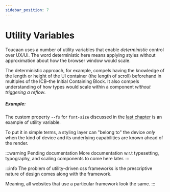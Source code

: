 ```yaml
---
sidebar_position: 7
---
```


# Utility Variables

Toucaan uses a number of utility variables that enable _deterministic_ control over UX/UI. The word deterministic here means applying styles without approximation about how the browser window would scale. 

The deterministic approach, for example, compels having the knowledge of the length or height of the UI container (the length of scroll) beforehand in multiples of the ICB–the Initial Containing Block. It also compels understanding of how types would scale within a component _without triggering a reflow_.
 
##### Example:
The custom property `--fs` for `font-size` discussed in the [last chapter](./typography.md) is an example of utility variable.

To put it in simple terms, a styling layer can "belong to" the device _only_ when the kind of device and its underlying capabilities are known ahead of the render. 

:::warning Pending documentation
More documentation w.r.t typesetting, typography, and scaling components to come here later. 
:::

:::info
The problem of utility-driven css frameworks is the prescriptive nature of design comes along with the framework.

Meaning, all websites that use a particular framework look the same. 
:::